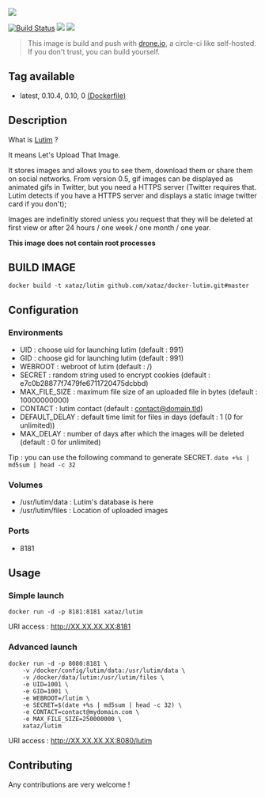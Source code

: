 ![](https://framagit.org/luc/lutim/raw/master/themes/default/public/img/lutim128.png)

[![Build Status](https://drone.xataz.net/api/badges/xataz/docker-lutim/status.svg)](https://drone.xataz.net/xataz/docker-lutim)
[![](https://images.microbadger.com/badges/image/xataz/lutim.svg)](https://microbadger.com/images/xataz/lutim "Get your own image badge on microbadger.com")
[![](https://images.microbadger.com/badges/version/xataz/lutim.svg)](https://microbadger.com/images/xataz/lutim "Get your own version badge on microbadger.com")

> This image is build and push with [drone.io](https://github.com/drone/drone), a circle-ci like self-hosted.
> If you don't trust, you can build yourself.

## Tag available
* latest, 0.10.4, 0.10, 0 [(Dockerfile)](https://github.com/xataz/docker-lutim/blob/master/Dockerfile)

## Description
What is [Lutim](https://framagit.org/luc/lutim) ?

It means Let's Upload That Image.

It stores images and allows you to see them, download them or share them on social networks. From version 0.5, gif images can be displayed as animated gifs in Twitter, but you need a HTTPS server (Twitter requires that. Lutim detects if you have a HTTPS server and displays a static image twitter card if you don't);

Images are indefinitly stored unless you request that they will be deleted at first view or after 24 hours / one week / one month / one year.

**This image does not contain root processes**

## BUILD IMAGE

```shell
docker build -t xataz/lutim github.com/xataz/docker-lutim.git#master
```

## Configuration
### Environments
* UID : choose uid for launching lutim (default : 991)
* GID : choose gid for launching lutim (default : 991)
* WEBROOT : webroot of lutim (default : /)
* SECRET : random string used to encrypt cookies (default : e7c0b28877f7479fe6711720475dcbbd)
* MAX_FILE_SIZE : maximum file size of an uploaded file in bytes (default : 10000000000)
* CONTACT : lutim contact (default : contact@domain.tld)
* DEFAULT_DELAY : default time limit for files in days (default : 1 (0 for unlimited))
* MAX_DELAY : number of days after which the images will be deleted (default : 0 for unlimited)

Tip : you can use the following command to generate SECRET. `date +%s | md5sum | head -c 32`

### Volumes
* /usr/lutim/data : Lutim's database is here
* /usr/lutim/files : Location of uploaded images

### Ports
* 8181

## Usage
### Simple launch
```shell
docker run -d -p 8181:8181 xataz/lutim
```
URI access : http://XX.XX.XX.XX:8181

### Advanced launch
```shell
docker run -d -p 8080:8181 \
    -v /docker/config/lutim/data:/usr/lutim/data \
    -v /docker/data/lutim:/usr/lutim/files \
    -e UID=1001 \
    -e GID=1001 \
    -e WEBROOT=/lutim \
    -e SECRET=$(date +%s | md5sum | head -c 32) \
    -e CONTACT=contact@mydomain.com \
    -e MAX_FILE_SIZE=250000000 \
    xataz/lutim
```
URI access : http://XX.XX.XX.XX:8080/lutim

## Contributing
Any contributions are very welcome !
